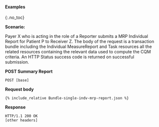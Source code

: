 #### Examples
{:.no_toc}

**Scenario:**

Payer X who is acting in the role of a Reporter submits a MRP Individual Report for Patient P to Receiver Z.  The body of the request is a transaction bundle including the Individual MeasureReport and Task resources all the related resources containing the relevant data used to compute the CQM criteria.  An HTTP Status success code is returned on successful submission.

**POST Summary Report**

`POST [base]`

**Request body**

~~~
{% include_relative Bundle-single-indv-mrp-report.json %}
~~~


**Response**

~~~
HTTP/1.1 200 OK
[other headers]
~~~
